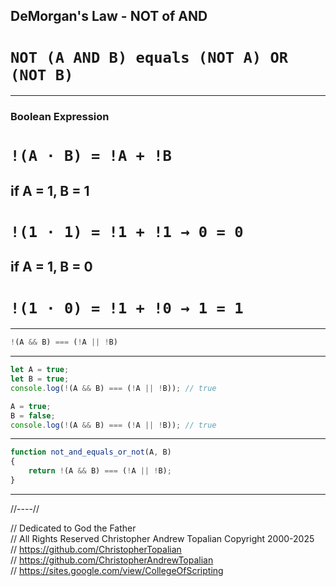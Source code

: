 ## DeMorgan's Law - NOT of AND

# **`NOT (A AND B) equals (NOT A) OR (NOT B)`**

---

### Boolean Expression

# **`!(A · B) = !A + !B`**

## if A = 1, B = 1

# **`!(1 · 1) = !1 + !1 → 0 = 0`**

## if A = 1, B = 0

# **`!(1 · 0) = !1 + !0 → 1 = 1`**

---

```javascript
!(A && B) === (!A || !B)
```

---

```javascript
let A = true;
let B = true;
console.log(!(A && B) === (!A || !B)); // true

A = true;
B = false;
console.log(!(A && B) === (!A || !B)); // true
```

---

```javascript
function not_and_equals_or_not(A, B)
{
    return !(A && B) === (!A || !B);
}
```

---

//----//

// Dedicated to God the Father  
// All Rights Reserved  Christopher Andrew Topalian Copyright 2000-2025  
// https://github.com/ChristopherTopalian  
// https://github.com/ChristopherAndrewTopalian  
// https://sites.google.com/view/CollegeOfScripting

